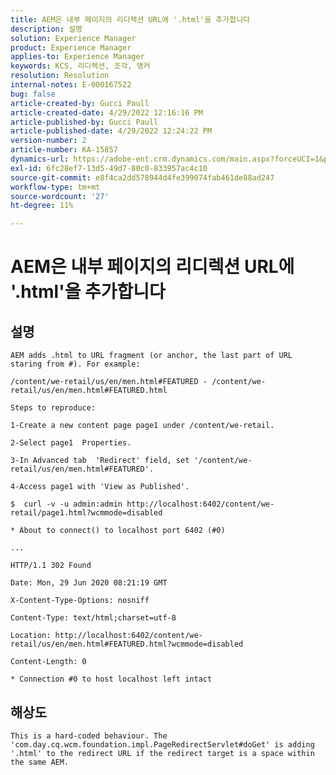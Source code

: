 ```yaml
---
title: AEM은 내부 페이지의 리디렉션 URL에 '.html'을 추가합니다
description: 설명
solution: Experience Manager
product: Experience Manager
applies-to: Experience Manager
keywords: KCS, 리디렉션, 조각, 앵커
resolution: Resolution
internal-notes: E-000167522
bug: false
article-created-by: Gucci Paull
article-created-date: 4/29/2022 12:16:16 PM
article-published-by: Gucci Paull
article-published-date: 4/29/2022 12:24:22 PM
version-number: 2
article-number: KA-15857
dynamics-url: https://adobe-ent.crm.dynamics.com/main.aspx?forceUCI=1&pagetype=entityrecord&etn=knowledgearticle&id=177aa027-b6c7-ec11-a7b6-0022480a10ee
exl-id: 6fc28ef7-13d5-49d7-80c0-833957ac4c10
source-git-commit: e8f4ca2dd578944d4fe399074fab461de88ad247
workflow-type: tm+mt
source-wordcount: '27'
ht-degree: 11%

---
```


# AEM은 내부 페이지의 리디렉션 URL에 &#39;.html&#39;을 추가합니다

## 설명



```
AEM adds .html to URL fragment (or anchor, the last part of URL staring from #). For example:
```



```
/content/we-retail/us/en/men.html#FEATURED - /content/we-retail/us/en/men.html#FEATURED.html

Steps to reproduce:
```



```
1-Create a new content page page1 under /content/we-retail.
```



```
2-Select page1  Properties.
```



```
3-In Advanced tab  'Redirect' field, set '/content/we-retail/us/en/men.html#FEATURED'.
```



```
4-Access page1 with 'View as Published'.
```



```
$  curl -v -u admin:admin http://localhost:6402/content/we-retail/page1.html?wcmmode=disabled
```



```
* About to connect() to localhost port 6402 (#0)
```



```
...
```



```
HTTP/1.1 302 Found
```



```
Date: Mon, 29 Jun 2020 08:21:19 GMT
```



```
X-Content-Type-Options: nosniff
```



```
Content-Type: text/html;charset=utf-8
```



```
Location: http://localhost:6402/content/we-retail/us/en/men.html#FEATURED.html?wcmmode=disabled
```



```
Content-Length: 0
```



```
* Connection #0 to host localhost left intact
```



## 해상도



```
This is a hard-coded behaviour. The 'com.day.cq.wcm.foundation.impl.PageRedirectServlet#doGet' is adding '.html' to the redirect URL if the redirect target is a space within the same AEM.
```
